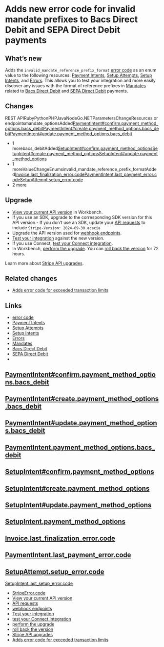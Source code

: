 # Adds new error code for invalid mandate prefixes to Bacs Direct Debit and SEPA Direct Debit payments

## What’s new

Adds the `invalid_mandate_reference_prefix_format` [error
code](https://docs.stripe.com/error-codes) as an enum value to the following
resources: [Payment Intents](https://docs.stripe.com/api/payment_intents),
[Setup Attempts](https://docs.stripe.com/api/setup_attempts), [Setup
Intents](https://docs.stripe.com/api/setup_intents), and
[Errors](https://docs.stripe.com/api/errors). This allows you to test your
integration and more easily discover any issues with the format of reference
prefixes in [Mandates](https://docs.stripe.com/api/mandates) related to [Bacs
Direct Debit](https://docs.stripe.com/payments/payment-methods/bacs-debit) and
[SEPA Direct Debit](https://docs.stripe.com/payments/sepa-debit) payments.

## Changes

REST APIRubyPythonPHPJavaNodeGo.NETParametersChangeResources or
endpointsmandate_optionsAdded[PaymentIntent#confirm.payment_method_options.bacs_debit](https://docs.stripe.com/api/payment_intents/confirm#confirm_payment_intent-payment_method_options-bacs_debit)[PaymentIntent#create.payment_method_options.bacs_debit](https://docs.stripe.com/api/payment_intents/create#create_payment_intent-payment_method_options-bacs_debit)[PaymentIntent#update.payment_method_options.bacs_debit](https://docs.stripe.com/api/payment_intents/update#update_payment_intent-payment_method_options-bacs_debit)
+ 1
morebacs_debitAdded[SetupIntent#confirm.payment_method_options](https://docs.stripe.com/api/setup_intents/confirm#confirm_setup_intent-payment_method_options)[SetupIntent#create.payment_method_options](https://docs.stripe.com/api/setup_intents/create#create_setup_intent-payment_method_options)[SetupIntent#update.payment_method_options](https://docs.stripe.com/api/setup_intents/update#update_setup_intent-payment_method_options)
+ 1
moreValueChangeEnumsinvalid_mandate_reference_prefix_formatAdded[Invoice.last_finalization_error.code](https://docs.stripe.com/api/invoices/object#invoice_object-last_finalization_error-code)[PaymentIntent.last_payment_error.code](https://docs.stripe.com/api/payment_intents/object#payment_intent_object-last_payment_error-code)[SetupAttempt.setup_error.code](https://docs.stripe.com/api/setup_attempts/object#setup_attempt_object-setup_error-code)
+ 2 more
## Upgrade

- [View your current API
version](https://docs.stripe.com/upgrades#view-your-api-version-and-the-latest-available-upgrade-in-workbench)
in Workbench.
- If you use an SDK, upgrade to the corresponding SDK version for this API
version.- If you don’t use an SDK, update your [API
requests](https://docs.stripe.com/api/versioning) to include `Stripe-Version:
2024-09-30.acacia`
- Upgrade the API version used for [webhook
endpoints](https://docs.stripe.com/webhooks/versioning).
- [Test your integration](https://docs.stripe.com/testing) against the new
version.
- If you use Connect, [test your Connect
integration](https://docs.stripe.com/connect/testing).
- In Workbench, [perform the
upgrade](https://docs.stripe.com/upgrades#perform-the-upgrade). You can [roll
back the version](https://docs.stripe.com/upgrades#roll-back-your-api-version)
for 72 hours.

Learn more about [Stripe API upgrades](https://docs.stripe.com/upgrades).

## Related changes

- [Adds error code for exceeded transaction
limits](https://docs.stripe.com/changelog/acacia/2024-09-30/error-code-transaction-limit)

## Links

- [error code](https://docs.stripe.com/error-codes)
- [Payment Intents](https://docs.stripe.com/api/payment_intents)
- [Setup Attempts](https://docs.stripe.com/api/setup_attempts)
- [Setup Intents](https://docs.stripe.com/api/setup_intents)
- [Errors](https://docs.stripe.com/api/errors)
- [Mandates](https://docs.stripe.com/api/mandates)
- [Bacs Direct
Debit](https://docs.stripe.com/payments/payment-methods/bacs-debit)
- [SEPA Direct Debit](https://docs.stripe.com/payments/sepa-debit)
-
[PaymentIntent#confirm.payment_method_options.bacs_debit](https://docs.stripe.com/api/payment_intents/confirm#confirm_payment_intent-payment_method_options-bacs_debit)
-
[PaymentIntent#create.payment_method_options.bacs_debit](https://docs.stripe.com/api/payment_intents/create#create_payment_intent-payment_method_options-bacs_debit)
-
[PaymentIntent#update.payment_method_options.bacs_debit](https://docs.stripe.com/api/payment_intents/update#update_payment_intent-payment_method_options-bacs_debit)
-
[PaymentIntent.payment_method_options.bacs_debit](https://docs.stripe.com/api/payment_intents/object#payment_intent_object-payment_method_options-bacs_debit)
-
[SetupIntent#confirm.payment_method_options](https://docs.stripe.com/api/setup_intents/confirm#confirm_setup_intent-payment_method_options)
-
[SetupIntent#create.payment_method_options](https://docs.stripe.com/api/setup_intents/create#create_setup_intent-payment_method_options)
-
[SetupIntent#update.payment_method_options](https://docs.stripe.com/api/setup_intents/update#update_setup_intent-payment_method_options)
-
[SetupIntent.payment_method_options](https://docs.stripe.com/api/setup_intents/object#setup_intent_object-payment_method_options)
-
[Invoice.last_finalization_error.code](https://docs.stripe.com/api/invoices/object#invoice_object-last_finalization_error-code)
-
[PaymentIntent.last_payment_error.code](https://docs.stripe.com/api/payment_intents/object#payment_intent_object-last_payment_error-code)
-
[SetupAttempt.setup_error.code](https://docs.stripe.com/api/setup_attempts/object#setup_attempt_object-setup_error-code)
-
[SetupIntent.last_setup_error.code](https://docs.stripe.com/api/setup_intents/object#setup_intent_object-last_setup_error-code)
- [StripeError.code](https://docs.stripe.com/api/errors#errors-code)
- [View your current API
version](https://docs.stripe.com/upgrades#view-your-api-version-and-the-latest-available-upgrade-in-workbench)
- [API requests](https://docs.stripe.com/api/versioning)
- [webhook endpoints](https://docs.stripe.com/webhooks/versioning)
- [Test your integration](https://docs.stripe.com/testing)
- [test your Connect integration](https://docs.stripe.com/connect/testing)
- [perform the upgrade](https://docs.stripe.com/upgrades#perform-the-upgrade)
- [roll back the
version](https://docs.stripe.com/upgrades#roll-back-your-api-version)
- [Stripe API upgrades](https://docs.stripe.com/upgrades)
- [Adds error code for exceeded transaction
limits](https://docs.stripe.com/changelog/acacia/2024-09-30/error-code-transaction-limit)